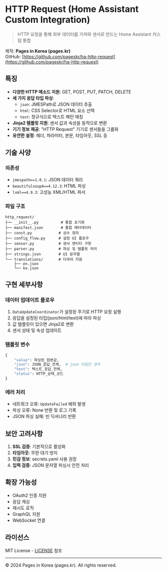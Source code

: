 # HTTP Request (Home Assistant Custom Integration)

> HTTP 요청을 통해 외부 데이터를 가져와 센서로 만드는 Home Assistant 커스텀 통합

제작: **Pages in Korea (pages.kr)**  
GitHub: [https://github.com/pageskr/ha-http-request](https://github.com/pageskr/ha-http-request)

## 특징

- **다양한 HTTP 메소드 지원**: GET, POST, PUT, PATCH, DELETE
- **세 가지 응답 타입 파싱**:
  - `json`: JMESPath로 JSON 데이터 추출
  - `html`: CSS Selector로 HTML 요소 선택
  - `text`: 정규식으로 텍스트 패턴 매칭
- **Jinja2 템플릿 지원**: 센서 값과 속성을 동적으로 변환
- **기기 정보 제공**: "HTTP Request" 기기로 센서들을 그룹화
- **유연한 설정**: 헤더, 파라미터, 본문, 타임아웃, SSL 등

## 기술 사양

### 의존성
- `jmespath==1.0.1`: JSON 데이터 쿼리
- `beautifulsoup4==4.12.3`: HTML 파싱
- `lxml==4.9.3`: 고성능 XML/HTML 파서

### 파일 구조
```
http_request/
├── __init__.py          # 통합 초기화
├── manifest.json        # 통합 메타데이터
├── const.py            # 상수 정의
├── config_flow.py      # 설정 UI 플로우
├── sensor.py           # 센서 엔티티 구현
├── parser.py           # 파싱 및 템플릿 처리
├── strings.json        # UI 문자열
└── translations/       # 다국어 지원
    ├── en.json
    └── ko.json
```

## 구현 세부사항

### 데이터 업데이트 플로우
1. `DataUpdateCoordinator`가 설정된 주기로 HTTP 요청 실행
2. 응답을 설정된 타입(json/html/text)에 따라 파싱
3. 값 템플릿이 있으면 Jinja2로 변환
4. 센서 상태 및 속성 업데이트

### 템플릿 변수
```python
{
    "value": 파싱된_원본값,
    "json": JSON_응답_전체,  # json 타입인 경우
    "text": 텍스트_응답_전체,
    "status": HTTP_상태_코드
}
```

### 에러 처리
- 네트워크 오류: `UpdateFailed` 예외 발생
- 파싱 오류: None 반환 및 로그 기록
- JSON 파싱 실패: 빈 딕셔너리 반환

## 보안 고려사항

1. **SSL 검증**: 기본적으로 활성화
2. **타임아웃**: 무한 대기 방지
3. **민감 정보**: secrets.yaml 사용 권장
4. **입력 검증**: JSON 문자열 파싱시 안전 처리

## 확장 가능성

- OAuth2 인증 지원
- 응답 캐싱
- 재시도 로직
- GraphQL 지원
- WebSocket 연결

## 라이선스

MIT License - [LICENSE](https://github.com/pageskr/ha-http-request/blob/main/LICENSE) 참조

---

© 2024 Pages in Korea (pages.kr). All rights reserved.